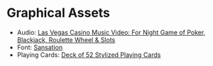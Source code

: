 # Graphical Assets
- Audio: [Las Vegas Casino Music Video: For Night Game of Poker, Blackjack, Roulette Wheel & Slots](https://www.youtube.com/watch?v=dGTgBVgRfJI)
- Font: [Sansation](https://www.dafont.com/sansation.font)
- Playing Cards: [Deck of 52 Stylized Playing Cards](https://www.onlinelabels.com/clip-art/Deck-of-52-Stylized-Playing-Cards-107982)
